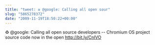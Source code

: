 ```yaml
---
title: "tweet: ♻ @google: Calling all open sour"
slug: "5865278372"
date: "2009-11-19T18:50:22+00:00"
---
```

♻ @google: Calling all open source developers -- Chromium OS project source code now in the open http://bit.ly/CnIVO